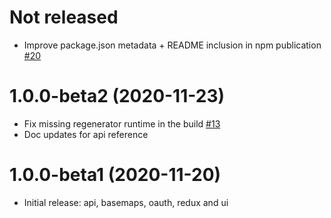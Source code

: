 # Not released
- Improve package.json metadata + README inclusion in npm publication [#20](https://github.com/CartoDB/carto-react-lib/pull/20)

# 1.0.0-beta2 (2020-11-23)
- Fix missing regenerator runtime in the build [#13](https://github.com/CartoDB/carto-react-lib/pull/13)
- Doc updates for api reference

# 1.0.0-beta1 (2020-11-20)
- Initial release: api, basemaps, oauth, redux and ui